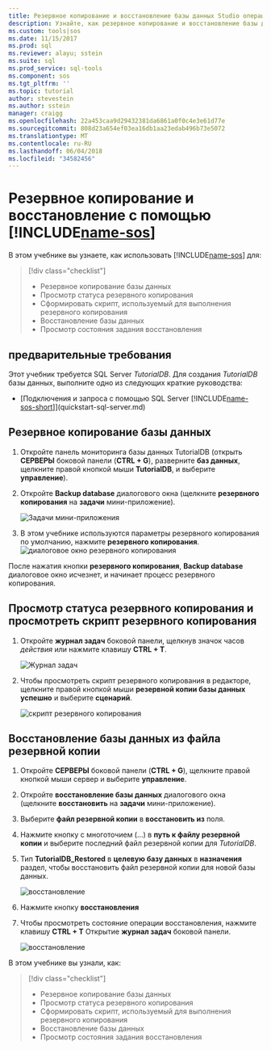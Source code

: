 ```yaml
---
title: Резервное копирование и восстановление базы данных Studio операций SQL (Предварительная версия) | Документы Microsoft
description: Узнайте, как резервное копирование и восстановление базы данных Studio операций SQL (Предварительная версия)
ms.custom: tools|sos
ms.date: 11/15/2017
ms.prod: sql
ms.reviewer: alayu; sstein
ms.suite: sql
ms.prod_service: sql-tools
ms.component: sos
ms.tgt_pltfrm: ''
ms.topic: tutorial
author: stevestein
ms.author: sstein
manager: craigg
ms.openlocfilehash: 22a453caa9d29432381da6861a0f0c4e3e61d77e
ms.sourcegitcommit: 808d23a654ef03ea16db1aa23edab496b73e5072
ms.translationtype: MT
ms.contentlocale: ru-RU
ms.lasthandoff: 06/04/2018
ms.locfileid: "34582456"
---
```

# <a name="backup-and-restore-using-includename-sosincludesname-sos-shortmd"></a>Резервное копирование и восстановление с помощью [!INCLUDE[name-sos](../includes/name-sos-short.md)]

В этом учебнике вы узнаете, как использовать [!INCLUDE[name-sos](../includes/name-sos-short.md)] для:
> [!div class="checklist"]
> * Резервное копирование базы данных 
> * Просмотр статуса резервного копирования
> * Сформировать скрипт, используемый для выполнения резервного копирования
> * Восстановление базы данных
> * Просмотр состояния задания восстановления

## <a name="prerequisites"></a>предварительные требования

Этот учебник требуется SQL Server *TutorialDB*. Для создания *TutorialDB* базы данных, выполните одно из следующих краткие руководства:

- [Подключения и запроса с помощью SQL Server [!INCLUDE[name-sos-short](../includes/name-sos-short.md)]](quickstart-sql-server.md)


## <a name="backup-a-database"></a>Резервное копирование базы данных

1. Откройте панель мониторинга базы данных TutorialDB (открыть **СЕРВЕРЫ** боковой панели (**CTRL + G**), разверните **баз данных**, щелкните правой кнопкой мыши **TutorialDB**, и выберите **управление**). 

2. Откройте **Backup database** диалогового окна (щелкните **резервного копирования** на **задачи** мини-приложение).

   ![Задачи мини-приложения](./media/tutorial-backup-restore-sql-server/tasks.png)

3. В этом учебнике используются параметры резервного копирования по умолчанию, нажмите **резервного копирования**.
   ![диалоговое окно резервного копирования](./media/tutorial-backup-restore-sql-server/backup-dialog.png)

После нажатия кнопки **резервного копирования**, **Backup database** диалоговое окно исчезнет, и начинает процесс резервного копирования.

## <a name="view-the-backup-status-and-view-the-backup-script"></a>Просмотр статуса резервного копирования и просмотреть скрипт резервного копирования

1. Откройте **журнал задач** боковой панели, щелкнув значок часов *действия* или нажмите клавишу **CTRL + T**.

   ![Журнал задач](./media/tutorial-backup-restore-sql-server/task-history.png)

2. Чтобы просмотреть скрипт резервного копирования в редакторе, щелкните правой кнопкой мыши **резервной копии базы данных успешно** и выберите **сценарий**.

   ![скрипт резервного копирования](./media/tutorial-backup-restore-sql-server/task-script.png) 

## <a name="restore-a-database-from-a-backup-file"></a>Восстановление базы данных из файла резервной копии


1. Откройте **СЕРВЕРЫ** боковой панели (**CTRL + G**), щелкните правой кнопкой мыши сервер и выберите **управление**. 

2. Откройте **восстановление базы данных** диалогового окна (щелкните **восстановить** на **задачи** мини-приложение).

2. Выберите **файл резервной копии** в **восстановить из** поля. 

3. Нажмите кнопку с многоточием (...) в **путь к файлу резервной копии** и выберите последний файл резервной копии для *TutorialDB*.

3. Тип **TutorialDB_Restored** в **целевую базу данных** в **назначения** раздел, чтобы восстановить файл резервной копии для новой базы данных.

   ![восстановление](./media/tutorial-backup-restore-sql-server/restore.png)

4. Нажмите кнопку **восстановления**

5. Чтобы просмотреть состояние операции восстановления, нажмите клавишу **CTRL + T** Открытие **журнал задач** боковой панели.

   ![восстановление](./media/tutorial-backup-restore-sql-server/task-history-restore.png)


В этом учебнике вы узнали, как:
> [!div class="checklist"]
> * Резервное копирование базы данных 
> * Просмотр статуса резервного копирования
> * Сформировать скрипт, используемый для выполнения резервного копирования
> * Восстановление базы данных
> * Просмотр состояния задания восстановления


